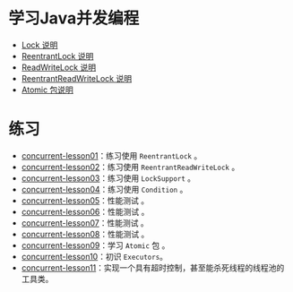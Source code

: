 学习Java并发编程
=========================

- [Lock 说明](doc/Lock.md)
- [ReentrantLock 说明](doc/ReentrantLock.md)
- [ReadWriteLock 说明](doc/ReadWriteLock.md)
- [ReentrantReadWriteLock 说明](doc/ReentrantReadWriteLock.md)
- [Atomic 包说明](doc/Atomic.md)



练习
===================

- [concurrent-lesson01](concurrent-lesson01)：练习使用 `ReentrantLock` 。
- [concurrent-lesson02](concurrent-lesson02)：练习使用 `ReentrantReadWriteLock` 。
- [concurrent-lesson03](concurrent-lesson03)：练习使用 `LockSupport` 。
- [concurrent-lesson04](concurrent-lesson04)：练习使用 `Condition` 。
- [concurrent-lesson05](concurrent-lesson05)：性能测试 。
- [concurrent-lesson06](concurrent-lesson06)：性能测试 。
- [concurrent-lesson07](concurrent-lesson07)：性能测试 。
- [concurrent-lesson08](concurrent-lesson08)：性能测试 。
- [concurrent-lesson09](concurrent-lesson09)：学习 `Atomic` 包 。
- [concurrent-lesson10](concurrent-lesson10)：初识 `Executors`。 
- [concurrent-lesson11](concurrent-lesson11)：实现一个具有超时控制，甚至能杀死线程的线程池的工具类。 